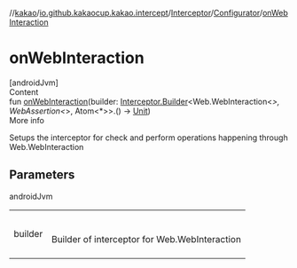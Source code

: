 //[kakao](../../../../index.md)/[io.github.kakaocup.kakao.intercept](../../index.md)/[Interceptor](../index.md)/[Configurator](index.md)/[onWebInteraction](on-web-interaction.md)



# onWebInteraction  
[androidJvm]  
Content  
fun [onWebInteraction](on-web-interaction.md)(builder: [Interceptor.Builder](../-builder/index.md)<Web.WebInteraction<*>, WebAssertion<*>, Atom<*>>.() -> [Unit](https://kotlinlang.org/api/latest/jvm/stdlib/kotlin/-unit/index.html))  
More info  


Setups the interceptor for check and perform operations happening through Web.WebInteraction



## Parameters  
  
androidJvm  
  
| | |
|---|---|
| <a name="io.github.kakaocup.kakao.intercept/Interceptor.Configurator/onWebInteraction/#kotlin.Function1[io.github.kakaocup.kakao.intercept.Interceptor.Builder[androidx.test.espresso.web.sugar.Web.WebInteraction[*],androidx.test.espresso.web.assertion.WebAssertion[*],androidx.test.espresso.web.model.Atom[*]],kotlin.Unit]/PointingToDeclaration/"></a>builder| <a name="io.github.kakaocup.kakao.intercept/Interceptor.Configurator/onWebInteraction/#kotlin.Function1[io.github.kakaocup.kakao.intercept.Interceptor.Builder[androidx.test.espresso.web.sugar.Web.WebInteraction[*],androidx.test.espresso.web.assertion.WebAssertion[*],androidx.test.espresso.web.model.Atom[*]],kotlin.Unit]/PointingToDeclaration/"></a><br><br>Builder of interceptor for Web.WebInteraction<br><br>|
  
  



